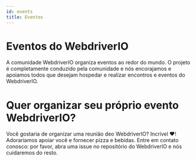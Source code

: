 ```yaml
---
id: events
title: Eventos
---
```


# Eventos do WebdriverIO

A comunidade WebdriverIO organiza eventos ao redor do mundo. O projeto é completamente conduzido pela comunidade e nós encorajamos e apoiamos todos que desejam hospedar e realizar encontros e eventos do WebdriverIO.

<EventList></EventList>

# Quer organizar seu próprio evento WebdriverIO?

Você gostaria de organizar uma reunião deo WebdriverIO? Incrível ❤️! Adoraríamos apoiar você e fornecer pizza e bebidas. Entre em contato conosco: por favor, abra uma issue no repositório do WebdriverIO e nós cuidaremos do resto.
